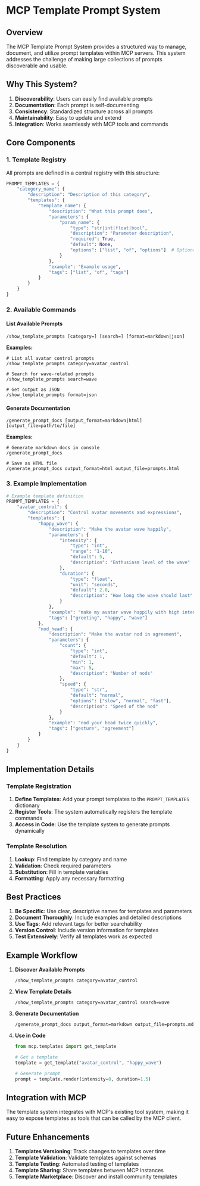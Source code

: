 # MCP Template Prompt System

## Overview

The MCP Template Prompt System provides a structured way to manage, document, and utilize prompt templates within MCP servers. This system addresses the challenge of making large collections of prompts discoverable and usable.

## Why This System?

1. **Discoverability**: Users can easily find available prompts
2. **Documentation**: Each prompt is self-documenting
3. **Consistency**: Standardized structure across all prompts
4. **Maintainability**: Easy to update and extend
5. **Integration**: Works seamlessly with MCP tools and commands

## Core Components

### 1. Template Registry

All prompts are defined in a central registry with this structure:

```python
PROMPT_TEMPLATES = {
    "category_name": {
        "description": "Description of this category",
        "templates": {
            "template_name": {
                "description": "What this prompt does",
                "parameters": {
                    "param_name": {
                        "type": "str|int|float|bool",
                        "description": "Parameter description",
                        "required": True,
                        "default": None,
                        "options": ["list", "of", "options"]  # Optional
                    }
                },
                "example": "Example usage",
                "tags": ["list", "of", "tags"]
            }
        }
    }
}
```

### 2. Available Commands

#### List Available Prompts
```
/show_template_prompts [category=] [search=] [format=markdown|json]
```

**Examples:**
```
# List all avatar control prompts
/show_template_prompts category=avatar_control

# Search for wave-related prompts
/show_template_prompts search=wave

# Get output as JSON
/show_template_prompts format=json
```

#### Generate Documentation
```
/generate_prompt_docs [output_format=markdown|html] [output_file=path/to/file]
```

**Examples:**
```
# Generate markdown docs in console
/generate_prompt_docs

# Save as HTML file
/generate_prompt_docs output_format=html output_file=prompts.html
```

### 3. Example Implementation

```python
# Example template definition
PROMPT_TEMPLATES = {
    "avatar_control": {
        "description": "Control avatar movements and expressions",
        "templates": {
            "happy_wave": {
                "description": "Make the avatar wave happily",
                "parameters": {
                    "intensity": {
                        "type": "int",
                        "range": "1-10",
                        "default": 5,
                        "description": "Enthusiasm level of the wave"
                    },
                    "duration": {
                        "type": "float",
                        "unit": "seconds",
                        "default": 2.0,
                        "description": "How long the wave should last"
                    }
                },
                "example": "make my avatar wave happily with high intensity",
                "tags": ["greeting", "happy", "wave"]
            },
            "nod_head": {
                "description": "Make the avatar nod in agreement",
                "parameters": {
                    "count": {
                        "type": "int",
                        "default": 1,
                        "min": 1,
                        "max": 5,
                        "description": "Number of nods"
                    },
                    "speed": {
                        "type": "str",
                        "default": "normal",
                        "options": ["slow", "normal", "fast"],
                        "description": "Speed of the nod"
                    }
                },
                "example": "nod your head twice quickly",
                "tags": ["gesture", "agreement"]
            }
        }
    }
}
```

## Implementation Details

### Template Registration

1. **Define Templates**: Add your prompt templates to the `PROMPT_TEMPLATES` dictionary
2. **Register Tools**: The system automatically registers the template commands
3. **Access in Code**: Use the template system to generate prompts dynamically

### Template Resolution

1. **Lookup**: Find template by category and name
2. **Validation**: Check required parameters
3. **Substitution**: Fill in template variables
4. **Formatting**: Apply any necessary formatting

## Best Practices

1. **Be Specific**: Use clear, descriptive names for templates and parameters
2. **Document Thoroughly**: Include examples and detailed descriptions
3. **Use Tags**: Add relevant tags for better searchability
4. **Version Control**: Include version information for templates
5. **Test Extensively**: Verify all templates work as expected

## Example Workflow

1. **Discover Available Prompts**
   ```
   /show_template_prompts category=avatar_control
   ```

2. **View Template Details**
   ```
   /show_template_prompts category=avatar_control search=wave
   ```

3. **Generate Documentation**
   ```
   /generate_prompt_docs output_format=markdown output_file=prompts.md
   ```

4. **Use in Code**
   ```python
   from mcp.templates import get_template
   
   # Get a template
   template = get_template("avatar_control", "happy_wave")
   
   # Generate prompt
   prompt = template.render(intensity=8, duration=1.5)
   ```

## Integration with MCP

The template system integrates with MCP's existing tool system, making it easy to expose templates as tools that can be called by the MCP client.

## Future Enhancements

1. **Templates Versioning**: Track changes to templates over time
2. **Template Validation**: Validate templates against schemas
3. **Template Testing**: Automated testing of templates
4. **Template Sharing**: Share templates between MCP instances
5. **Template Marketplace**: Discover and install community templates
